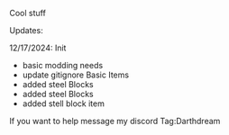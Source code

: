 
Cool stuff

Updates:

12/17/2024:
Init
 - basic modding needs
 - update gitignore
Basic Items
 - added steel
Blocks
 - added steel Blocks
 - added stell block item


If you want to help message my discord Tag:Darthdream
